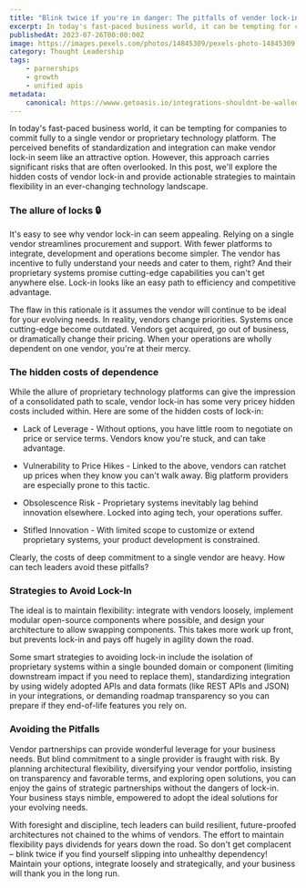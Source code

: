 ```yaml
---
title: "Blink twice if you're in danger: The pitfalls of vender lock-in"
excerpt: In today's fast-paced business world, it can be tempting for companies to commit fully to a single vendor or proprietary technology platform. The perceived benefits of standardization and integration can make vendor lock-in seem like an attractive option.
publishedAt: 2023-07-26T00:00:00Z
image: https://images.pexels.com/photos/14845309/pexels-photo-14845309.jpeg?auto=compress&cs=tinysrgb&w=1260&h=750&dpr=2
category: Thought Leadership
tags: 
    - parnerships
    - growth
    - unified apis
metadata:
    canonical: https://wwww.getoasis.io/integrations-shouldnt-be-walled-gardens
---
```


In today's fast-paced business world, it can be tempting for companies to commit fully to a single vendor or proprietary technology platform. The perceived benefits of standardization and integration can make vendor lock-in seem like an attractive option. However, this approach carries significant risks that are often overlooked. In this post, we'll explore the hidden costs of vendor lock-in and provide actionable strategies to maintain flexibility in an ever-changing technology landscape.

### The allure of locks 🔒

It's easy to see why vendor lock-in can seem appealing. Relying on a single vendor streamlines procurement and support. With fewer platforms to integrate, development and operations become simpler. The vendor has incentive to fully understand your needs and cater to them, right? And their proprietary systems promise cutting-edge capabilities you can't get anywhere else. Lock-in looks like an easy path to efficiency and competitive advantage.

The flaw in this rationale is it assumes the vendor will continue to be ideal for your evolving needs. In reality, vendors change priorities. Systems once cutting-edge become outdated. Vendors get acquired, go out of business, or dramatically change their pricing. When your operations are wholly dependent on one vendor, you're at their mercy.

### The hidden costs of dependence

While the allure of proprietary technology platforms can give the impression of a consolidated path to scale, vendor lock-in has some very pricey hidden costs included within. Here are some of the hidden costs of lock-in:

- Lack of Leverage - Without options, you have little room to negotiate on price or service terms. Vendors know you're stuck, and can take advantage.

- Vulnerability to Price Hikes - Linked to the above, vendors can ratchet up prices when they know you can't walk away. Big platform providers are especially prone to this tactic.

- Obsolescence Risk - Proprietary systems inevitably lag behind innovation elsewhere. Locked into aging tech, your operations suffer.

- Stifled Innovation - With limited scope to customize or extend proprietary systems, your product development is constrained.

Clearly, the costs of deep commitment to a single vendor are heavy. How can tech leaders avoid these pitfalls?

### Strategies to Avoid Lock-In

The ideal is to maintain flexibility: integrate with vendors loosely, implement modular open-source components where possible, and design your architecture to allow swapping components. This takes more work up front, but prevents lock-in and pays off hugely in agility down the road. 

Some smart strategies to avoiding lock-in include the isolation of proprietary systems within a single bounded domain or component (limiting downstream impact if you need to replace them), standardizing integration by using widely adopted APIs and data formats (like REST APIs and JSON) in your integrations, or demanding roadmap transparency so you can prepare if they end-of-life features you rely on. 

### Avoiding the Pitfalls

Vendor partnerships can provide wonderful leverage for your business needs. But blind commitment to a single provider is fraught with risk. By planning architectural flexibility, diversifying your vendor portfolio, insisting on transparency and favorable terms, and exploring open solutions, you can enjoy the gains of strategic partnerships without the dangers of lock-in. Your business stays nimble, empowered to adopt the ideal solutions for your evolving needs.

With foresight and discipline, tech leaders can build resilient, future-proofed architectures not chained to the whims of vendors. The effort to maintain flexibility pays dividends for years down the road. So don't get complacent – blink twice if you find yourself slipping into unhealthy dependency! Maintain your options, integrate loosely and strategically, and your business will thank you in the long run.
